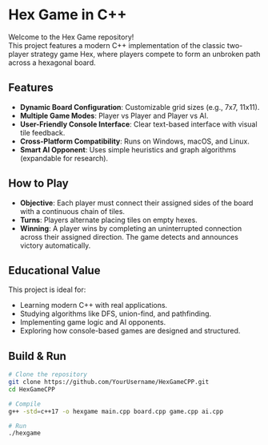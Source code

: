 # Hex Game in C++

Welcome to the Hex Game repository!  
This project features a modern C++ implementation of the classic two-player strategy game Hex, where players compete to form an unbroken path across a hexagonal board.

## Features

- **Dynamic Board Configuration**: Customizable grid sizes (e.g., 7x7, 11x11).
- **Multiple Game Modes**: Player vs Player and Player vs AI.
- **User-Friendly Console Interface**: Clear text-based interface with visual tile feedback.
- **Cross-Platform Compatibility**: Runs on Windows, macOS, and Linux.
- **Smart AI Opponent**: Uses simple heuristics and graph algorithms (expandable for research).

## How to Play

- **Objective**: Each player must connect their assigned sides of the board with a continuous chain of tiles.
- **Turns**: Players alternate placing tiles on empty hexes.
- **Winning**: A player wins by completing an uninterrupted connection across their assigned direction. The game detects and announces victory automatically.

## Educational Value

This project is ideal for:
- Learning modern C++ with real applications.
- Studying algorithms like DFS, union-find, and pathfinding.
- Implementing game logic and AI opponents.
- Exploring how console-based games are designed and structured.

## Build & Run

```bash
# Clone the repository
git clone https://github.com/YourUsername/HexGameCPP.git
cd HexGameCPP

# Compile
g++ -std=c++17 -o hexgame main.cpp board.cpp game.cpp ai.cpp

# Run
./hexgame
